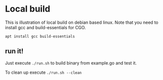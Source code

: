 # Local build

This is illustration of local build on debian based linux. Note that you need to install gcc and build-essentials for CGO.

```
apt install gcc build-essentials
```

## run it!

Just execute `./run.sh` to build binary from example.go and test it.

To clean up execute `./run.sh --clean`